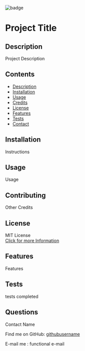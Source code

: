 
  
![badge](https://img.shields.io/badge/license-MIT-blue)
  # Project Title

  ## Description  
  Project Description
  
  ## Contents
  - [Description](#description)
  - [Installation](#installation)
  - [Usage](#usage)
  - [Credits](#credits)
  - [License](#license)
  - [Features](#features)
  - [Tests](#tests)
  - [Contact](#contact)
  
  ## Installation
  Instructions
  
  ## Usage
  Usage
  
  ## Contributing
  Other Credits

  ## License  
  MIT License  
  [Click for more Information](https://choosealicense.com/licenses/mit/)

  ## Features
  Features
  
  ## Tests
  tests completed

  ## Questions
  Contact Name  

  Find me on GitHub: [githubusername](https://github.com/githubusername)  

  E-mail me : functional e-mail
